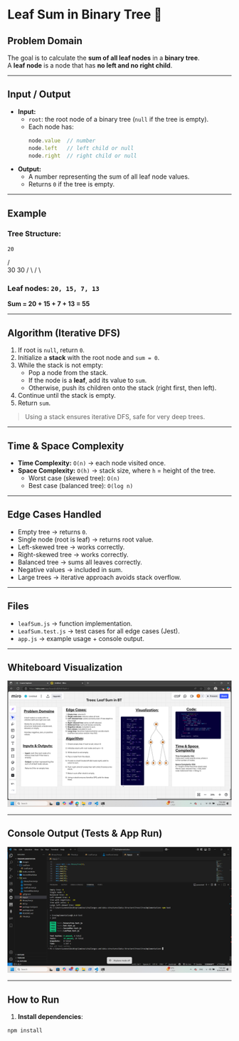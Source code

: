 # Leaf Sum in Binary Tree 🌳

## Problem Domain
The goal is to calculate the **sum of all leaf nodes** in a **binary tree**.  
A **leaf node** is a node that has **no left and no right child**.

---

## Input / Output

- **Input:**  
  - `root`: the root node of a binary tree (`null` if the tree is empty).  
  - Each node has:
    ```js
    node.value  // number
    node.left   // left child or null
    node.right  // right child or null
    ```
- **Output:**  
  - A number representing the sum of all leaf node values.  
  - Returns `0` if the tree is empty.

---

## Example
### Tree Structure:
    20
   /  \
 30    30
/  \   / \


### Leaf nodes: `20, 15, 7, 13`  
**Sum = 20 + 15 + 7 + 13 = 55**

---

## Algorithm (Iterative DFS)

1. If root is `null`, return `0`.
2. Initialize a **stack** with the root node and `sum = 0`.
3. While the stack is not empty:
   - Pop a node from the stack.
   - If the node is a **leaf**, add its value to `sum`.
   - Otherwise, push its children onto the stack (right first, then left).
4. Continue until the stack is empty.
5. Return `sum`.

> Using a stack ensures iterative DFS, safe for very deep trees.

---

## Time & Space Complexity
- **Time Complexity:** `O(n)` → each node visited once.  
- **Space Complexity:** `O(h)` → stack size, where `h` = height of the tree.  
  - Worst case (skewed tree): `O(n)`  
  - Best case (balanced tree): `O(log n)`

---

## Edge Cases Handled
- Empty tree → returns `0`.  
- Single node (root is leaf) → returns root value.  
- Left-skewed tree → works correctly.  
- Right-skewed tree → works correctly.  
- Balanced tree → sums all leaves correctly.  
- Negative values → included in sum.  
- Large trees → iterative approach avoids stack overflow.

---

## Files
- `leafSum.js` → function implementation.  
- `LeafSum.test.js` → test cases for all edge cases (Jest).  
- `app.js` → example usage + console output.

---

## Whiteboard Visualization
![Whiteboard Diagram](https://github.com/ThekraQaqish/challenges-and-data-structures/blob/main/Data-Structure/Trees/TreeImplementation/LeafSum/images/WhiteBoard.png)

---

## Console Output (Tests & App Run)
![Console Output](https://github.com/ThekraQaqish/challenges-and-data-structures/blob/main/Data-Structure/Trees/TreeImplementation/LeafSum/images/consoleAndTestOutput.png)

---

## How to Run

1. **Install dependencies**:
```bash
npm install
